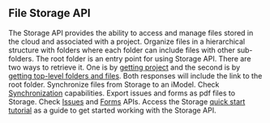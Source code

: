 ## File Storage API

The Storage API provides the ability to access and manage files stored in the cloud and associated with a project. Organize files in a hierarchical structure with folders where each folder can include files with other sub-folders. The root folder is an entry point for using Storage API. There are two ways to retrieve it. One is by [getting project](/apis/projects/operations/get-project/) and the second is by [getting top-level folders and files](/apis/storage/operations/get-top-level-folders-and-files-by-project/). Both responses will include the link to the root folder. Synchronize files from Storage to an iModel. Check [Synchronization](/tutorials/synchronization-tutorial/) capabilities. Export issues and forms as pdf files to Storage. Check [Issues](/apis/issues-v1/operations/export-issues-to-storage/) and [Forms](/apis/forms/operations/export-form-to-storage/) APIs. Access the Storage [quick start tutorial](/tutorials/storage-quick-start/) as a guide to get started working with the Storage API.
